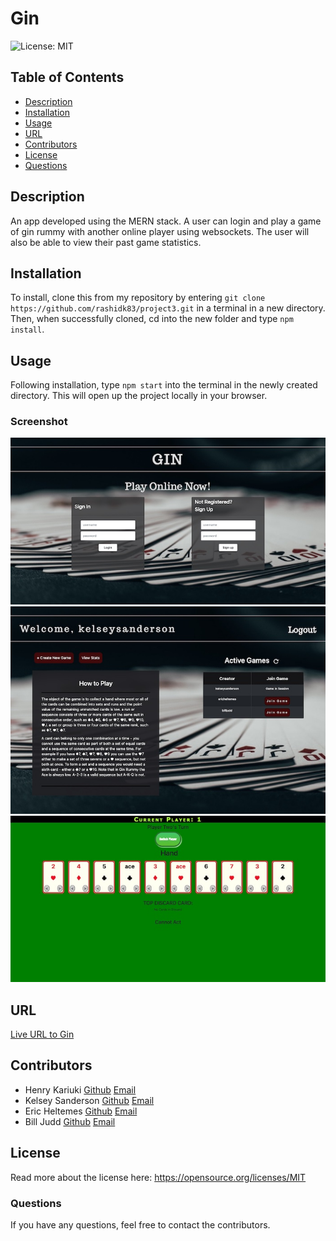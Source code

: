 # Gin
![License: MIT](https://img.shields.io/badge/License-MIT-yellow.svg)
## Table of Contents
* [Description](README.md#Description)
* [Installation](README.md#Installation)
* [Usage](README.md#Usage)
* [URL](README.md#URL)
* [Contributors](READ.md#Contributors)
* [License](README.md#License)
* [Questions](README.md#Questions)
## Description
An app developed using the MERN stack. A user can login and play a game of gin rummy with another online player using websockets. The user will also be able to view their past game statistics.
## Installation
To install, clone this from my repository by entering `git clone https://github.com/rashidk83/project3.git` in a terminal in a new directory. Then, when successfully cloned, cd into the new folder and type `npm install`.
## Usage
Following installation, type `npm start` into the terminal in the newly created directory. This will open up the project locally in your browser.
### Screenshot 
![Screenshot of Login Page](./screenshots/login_page.jpg)
![Screenshot of Options Page](./screenshots/options_page.jpg)
![Screenshot of Game Page](./screenshots/game_page.jpg)
## URL
[Live URL to Gin]()
## Contributors
* Henry Kariuki [Github](https://github.com/rashidk83) [Email](mailto:kariukihenry83@gmail.com)
* Kelsey Sanderson [Github](https://github.com/kelseysanderson)  [Email](mailto:kelseyschreifels@gmail.com)
* Eric Heltemes [Github](https://github.com/erheltemes)  [Email](mailto:e.heltemes83@gmail.com)
* Bill Judd [Github](https://github.com/stack-gunnar)  [Email](mailto:juddwilliam13@gmail.com)
## License
Read more about the license here:
https://opensource.org/licenses/MIT
### Questions
If you have any questions, feel free to contact the contributors.
